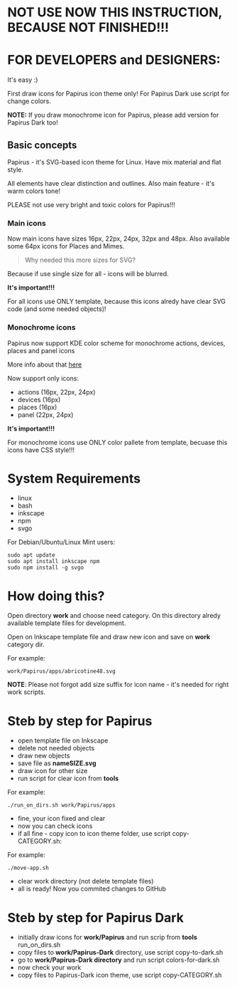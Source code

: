 # NOT USE NOW THIS INSTRUCTION, BECAUSE NOT FINISHED!!!
# FOR DEVELOPERS and DESIGNERS:
It's easy :)

First draw icons for Papirus icon theme only! For Papirus Dark use script for change colors.

**NOTE:** If you draw monochrome icon for Papirus, please add version for Papirus Dark too!

## Basic concepts
Papirus - it's SVG-based icon theme for Linux. Have mix material and flat style.

All elements have clear distinction and outlines. Also main feature  - it's warm colors tone!

PLEASE not use very bright and toxic colors for Papirus!!!

### Main icons
Now main icons have sizes 16px, 22px, 24px, 32px and 48px. Also available some 64px icons for Places and Mimes.

> Why needed this more sizes  for SVG?

Because if use single size for all - icons will be blurred.

**It's important!!!**

For all icons use ONLY template, because this icons alredy have clear SVG code (and some needed objects)!

### Monochrome icons
Papirus now support KDE color scheme for monochrome actions, devices, places and panel icons

More info about that [here](https://techbase.kde.org/Development/Tutorials/Plasma5/ThemeDetails#Colors)

Now support only icons:
- actions (16px, 22px, 24px)
- devices (16px)
- places (16px)
- panel (22px, 24px)

**It's important!!!**

For monochrome icons use ONLY color pallete from template, becuase this icons have CSS style!!!

# System Requirements
- linux
- bash
- inkscape
- npm
- svgo

For Debian/Ubuntu/Linux Mint users:
```
sudo apt update
sudo apt install inkscape npm
sudo npm install -g svgo
```
# How doing this?
Open directory **work** and choose need category. On this directory alredy available template files for development.

Open on Inkscape template file and draw new icon and save on **work** category dir.

For example:
```
work/Papirus/apps/abricotine48.svg
```
**NOTE**: Please not forgot add size suffix for icon name - it's needed for right work scripts. 

# Steb by step for Papirus

- open template file on Inkscape
- delete not needed objects
- draw new objects
- save file as **nameSIZE.svg**
- draw icon for other size
- run script for clear icon from **tools**

For example:
```
./run_on_dirs.sh work/Papirus/apps
```
- fine, your icon fixed and clear
- now you can check icons
- if all fine - copy icon to icon theme folder, use script copy-CATEGORY.sh:

For example:
```
./move-app.sh
```
- clear work directory (not delete template files)
- all is ready! Now you commited changes to GitHub

# Steb by step for Papirus Dark
- initially draw icons for **work/Papirus** and run scrip from **tools** run_on_dirs.sh 
- copy files to **work/Papirus-Dark** directory, use script copy-to-dark.sh
- go to **work/Papirus-Dark directory** and run script colors-for-dark.sh
- now check your work
- copy files to Papirus-Dark icon theme, use script copy-CATEGORY.sh



